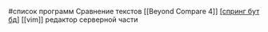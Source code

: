 #список программ
Cравнение текстов [[Beyond Compare 4]] 
[[спринг бут бд]](https://spring.io/projects/spring-boot)
[[vim]] редактор серверной части